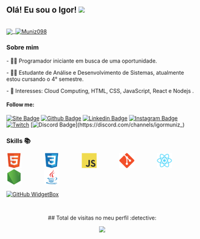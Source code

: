 ## Olá! Eu sou o Igor! <img src="https://raw.githubusercontent.com/iampavangandhi/iampavangandhi/master/gifs/Hi.gif" width="30px"></h2>
</br>
<a href="https://github.com/Muniz098/github-readme-stats">
  <img align="center" src="https://github-readme-stats.vercel.app/api/top-langs/?username=Muniz098&layout=compact&langs_count=7&theme=dracula"/>
  &nbsp;<img align="center" src="https://github-readme-stats.vercel.app/api?username=Muniz098&show_icons=true&locale=en&theme=dracula" alt="Muniz098" />
</a>

### Sobre mim
<div style="display: inline_block"  >
<p> - 👨‍💻 Programador iniciante em busca de uma oportunidade. </p>
<p> - 👨‍🎓 Estudante de Análise e Desenvolvimento de Sistemas, atualmente estou cursando o 4° semestre. </p>
<p> - 🎯 Interesses: Cloud Computing, HTML, CSS, JavaScript, React e Nodejs . </p>
</div>

#### Follow me:
[![Site Badge](https://img.shields.io/badge/-Website%2fBlog-blue?style=flat-square&logo=website&logoColor=white&link=https://igormuniz-portfolio.netlify.app/)]([https://igormuniz-portfolio.netlify.app/](https://igormuniz-portfolio.netlify.app/)/)
[![Github Badge](https://img.shields.io/badge/-Github-000?style=flat-square&logo=Github&logoColor=white&link=https://github.com/Muniz098)](https://github.com/Muniz098)
[![Linkedin Badge](https://img.shields.io/badge/-LinkedIn-blue?style=flat-square&logo=Linkedin&logoColor=white&link=https://www.linkedin.com/in/igor-muniz-6a9975202/)](https://www.linkedin.com/in/igor-muniz-6a9975202/)
[![Instagram Badge](https://img.shields.io/badge/-Instagram-C13584?style=flat-square&labelColor=C13584&logo=instagram&logoColor=white&link=https://www.instagram.com/muniz._igor/)](https://www.instagram.com/muniz._igor/)
[![Twitch](https://img.shields.io/badge/Igor&nbsp;Muniz-%239146FF.svg?style=flat-square&logo=Twitch&logoColor=white&link=https://www.twitch.tv/calejad0)](https://www.twitch.tv/calejad0)
[![Discord Badge](https://img.shields.io/badge/-Discord-6f84d2?style=flat-square&labelColor=6f84d2&logo=Discord&logoColor=white&link=https://discord.com/channels/igormuniz_)](https://discord.com/channels/igormuniz_)
  
### Skills 📚 
  
  <div align="left">    
    <img height="40" src="https://raw.githubusercontent.com/devicons/devicon/master/icons/html5/html5-original.svg">
    &nbsp;&nbsp;&nbsp;&nbsp;&nbsp;&nbsp;&nbsp;&nbsp;&nbsp;&nbsp;&nbsp;&nbsp;&nbsp;
    <img height="40" src="https://raw.githubusercontent.com/devicons/devicon/master/icons/css3/css3-original.svg">
    &nbsp;&nbsp;&nbsp;&nbsp;&nbsp;&nbsp;&nbsp;&nbsp;&nbsp;&nbsp;&nbsp;&nbsp;&nbsp;
    <img height="40" src="https://raw.githubusercontent.com/devicons/devicon/master/icons/javascript/javascript-original.svg">
    &nbsp;&nbsp;&nbsp;&nbsp;&nbsp;&nbsp;&nbsp;&nbsp;&nbsp;&nbsp;&nbsp;&nbsp;&nbsp;
    <img height="40" src="https://raw.githubusercontent.com/devicons/devicon/master/icons/git/git-original.svg">
    &nbsp;&nbsp;&nbsp;&nbsp;&nbsp;&nbsp;&nbsp;&nbsp;&nbsp;&nbsp;&nbsp;&nbsp;&nbsp;
    <img height="40" src="https://raw.githubusercontent.com/devicons/devicon/master/icons/react/react-original.svg">
    &nbsp;&nbsp;&nbsp;&nbsp;&nbsp;&nbsp;&nbsp;&nbsp;&nbsp;&nbsp;&nbsp;&nbsp;&nbsp;
    <img height="40" src="https://raw.githubusercontent.com/devicons/devicon/master/icons/nodejs/nodejs-original.svg">
    &nbsp;&nbsp;&nbsp;&nbsp;&nbsp;&nbsp;&nbsp;&nbsp;&nbsp;&nbsp;&nbsp;&nbsp;&nbsp;
    <img height="40" src="https://raw.githubusercontent.com/devicons/devicon/master/icons/java/java-original.svg">
    &nbsp;&nbsp;&nbsp;&nbsp;&nbsp;&nbsp;&nbsp;&nbsp;&nbsp;&nbsp;&nbsp;&nbsp;&nbsp;
</div>

[![GitHub WidgetBox](https://github-widgetbox.vercel.app/api/profile?username=Muniz098&data=followers,repositories,stars,commits&theme=darkmode)](https://github.com/Muniz098)

</br>
<p align="center"> 
 ## Total de visitas no meu perfil :detective: <br>
 <p align="center"> 
   <img alingn="center" src="https://profile-counter.glitch.me/Muniz098/count.svg" />
 </p>

</p>
